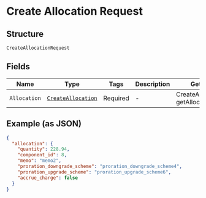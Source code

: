 
# Create Allocation Request

## Structure

`CreateAllocationRequest`

## Fields

| Name | Type | Tags | Description | Getter | Setter |
|  --- | --- | --- | --- | --- | --- |
| `Allocation` | [`CreateAllocation`](../../doc/models/create-allocation.md) | Required | - | CreateAllocation getAllocation() | setAllocation(CreateAllocation allocation) |

## Example (as JSON)

```json
{
  "allocation": {
    "quantity": 228.94,
    "component_id": 8,
    "memo": "memo2",
    "proration_downgrade_scheme": "proration_downgrade_scheme4",
    "proration_upgrade_scheme": "proration_upgrade_scheme6",
    "accrue_charge": false
  }
}
```

